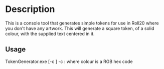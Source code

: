 # Description

This is a console tool that generates simple tokens for use in Roll20 where you don't have any artwork.
This will generate a square token, of a solid colour, with the supplied text centered in it.

## Usage

TokenGenerator.exe [-c <colour>] <text>
-c <colour>: where colour is a RGB hex code